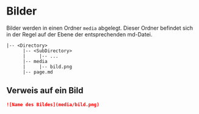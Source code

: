 # Bilder

Bilder werden in einen Ordner `media` abgelegt. Dieser Ordner befindet sich in der Regel auf der Ebene der entsprechenden md-Datei.

```
|-- <Directory>
      |-- <SubDirectory>
      |     |-- ...
      |-- media
      |     |-- bild.png
      |-- page.md
```

## Verweis auf ein Bild

```md
![Name des Bildes](media/bild.png)
```

